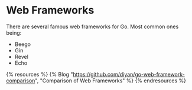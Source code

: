 # Web Frameworks

There are several famous web frameworks for Go. Most common ones being:

* Beego
* Gin
* Revel
* Echo

{% resources %}
  {% Blog "https://github.com/diyan/go-web-framework-comparison", "Comparison of Web Frameworks" %}
{% endresources %}
